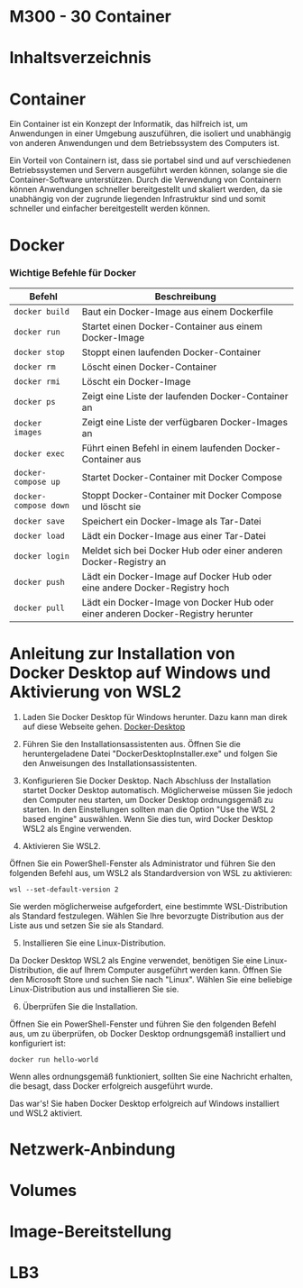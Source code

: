 M300 - 30 Container
===

Inhaltsverzeichnis
===

Container
===
Ein Container ist ein Konzept der Informatik, das hilfreich ist, um Anwendungen in einer Umgebung auszuführen, die isoliert und unabhängig von anderen Anwendungen und dem Betriebssystem des Computers ist.

Ein Vorteil von Containern ist, dass sie portabel sind und auf verschiedenen Betriebssystemen und Servern ausgeführt werden können, solange sie die Container-Software unterstützen. Durch die Verwendung von Containern können Anwendungen schneller bereitgestellt und skaliert werden, da sie unabhängig von der zugrunde liegenden Infrastruktur sind und somit schneller und einfacher bereitgestellt werden können.

Docker
===

### Wichtige Befehle für Docker ###

| Befehl | Beschreibung |
| --- | --- |
| `docker build` | Baut ein Docker-Image aus einem Dockerfile |
| `docker run` | Startet einen Docker-Container aus einem Docker-Image |
| `docker stop` | Stoppt einen laufenden Docker-Container |
| `docker rm` | Löscht einen Docker-Container |
| `docker rmi` | Löscht ein Docker-Image |
| `docker ps` | Zeigt eine Liste der laufenden Docker-Container an |
| `docker images` | Zeigt eine Liste der verfügbaren Docker-Images an |
| `docker exec` | Führt einen Befehl in einem laufenden Docker-Container aus |
| `docker-compose up` | Startet Docker-Container mit Docker Compose |
| `docker-compose down` | Stoppt Docker-Container mit Docker Compose und löscht sie |
| `docker save` | Speichert ein Docker-Image als Tar-Datei |
| `docker load` | Lädt ein Docker-Image aus einer Tar-Datei |
| `docker login` | Meldet sich bei Docker Hub oder einer anderen Docker-Registry an |
| `docker push` | Lädt ein Docker-Image auf Docker Hub oder eine andere Docker-Registry hoch |
| `docker pull` | Lädt ein Docker-Image von Docker Hub oder einer anderen Docker-Registry herunter |

# Anleitung zur Installation von Docker Desktop auf Windows und Aktivierung von WSL2

1. Laden Sie Docker Desktop für Windows herunter. Dazu kann man direk auf diese Webseite gehen. [Docker-Desktop](https://www.docker.com/products/docker-desktop/)

2. Führen Sie den Installationsassistenten aus. Öffnen Sie die heruntergeladene Datei "DockerDesktopInstaller.exe" und folgen Sie den Anweisungen des Installationsassistenten.

3. Konfigurieren Sie Docker Desktop. Nach Abschluss der Installation startet Docker Desktop automatisch. Möglicherweise müssen Sie jedoch den Computer neu starten, um Docker Desktop ordnungsgemäß zu starten. In den Einstellungen sollten man die Option "Use the WSL 2 based engine" auswählen. Wenn Sie dies tun, wird Docker Desktop WSL2 als Engine verwenden.

4. Aktivieren Sie WSL2.

Öffnen Sie ein PowerShell-Fenster als Administrator und führen Sie den folgenden Befehl aus, um WSL2 als Standardversion von WSL zu aktivieren:

```
wsl --set-default-version 2
```

Sie werden möglicherweise aufgefordert, eine bestimmte WSL-Distribution als Standard festzulegen. Wählen Sie Ihre bevorzugte Distribution aus der Liste aus und setzen Sie sie als Standard.

5. Installieren Sie eine Linux-Distribution.

Da Docker Desktop WSL2 als Engine verwendet, benötigen Sie eine Linux-Distribution, die auf Ihrem Computer ausgeführt werden kann. Öffnen Sie den Microsoft Store und suchen Sie nach "Linux". Wählen Sie eine beliebige Linux-Distribution aus und installieren Sie sie.

6. Überprüfen Sie die Installation.

Öffnen Sie ein PowerShell-Fenster und führen Sie den folgenden Befehl aus, um zu überprüfen, ob Docker Desktop ordnungsgemäß installiert und konfiguriert ist:
```
docker run hello-world
```


Wenn alles ordnungsgemäß funktioniert, sollten Sie eine Nachricht erhalten, die besagt, dass Docker erfolgreich ausgeführt wurde.

Das war's! Sie haben Docker Desktop erfolgreich auf Windows installiert und WSL2 aktiviert.


Netzwerk-Anbindung
===

Volumes
===

Image-Bereitstellung
===

LB3
===

